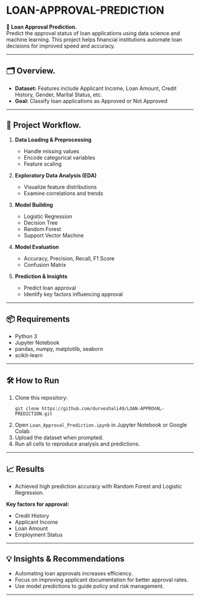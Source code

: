 # LOAN-APPROVAL-PREDICTION

🏦 **Loan Approval Prediction.**  
Predict the approval status of loan applications using data science and machine learning. This project helps financial institutions automate loan decisions for improved speed and accuracy.

---

## 🗂️ Overview.

- **Dataset:** Features include Applicant Income, Loan Amount, Credit History, Gender, Marital Status, etc.
- **Goal:** Classify loan applications as Approved or Not Approved

---

## 🚀 Project Workflow.

1. **Data Loading & Preprocessing**
   - Handle missing values
   - Encode categorical variables
   - Feature scaling

2. **Exploratory Data Analysis (EDA)**
   - Visualize feature distributions
   - Examine correlations and trends

3. **Model Building**
   - Logistic Regression
   - Decision Tree
   - Random Forest
   - Support Vector Machine

4. **Model Evaluation**
   - Accuracy, Precision, Recall, F1 Score
   - Confusion Matrix

5. **Prediction & Insights**
   - Predict loan approval
   - Identify key factors influencing approval

---

## 📦 Requirements

- Python 3
- Jupyter Notebook
- pandas, numpy, matplotlib, seaborn
- scikit-learn

---

## 🛠️ How to Run

1. Clone this repository:
   ```
   git clone https://github.com/durveshali49/LOAN-APPROVAL-PREDICTION.git
   ```
2. Open `Loan_Approval_Prediction.ipynb` in Jupyter Notebook or Google Colab.
3. Upload the dataset when prompted.
4. Run all cells to reproduce analysis and predictions.

---

## 📈 Results

- Achieved high prediction accuracy with Random Forest and Logistic Regression.

**Key factors for approval:**
- Credit History
- Applicant Income
- Loan Amount
- Employment Status

---

## 💡 Insights & Recommendations

- Automating loan approvals increases efficiency.
- Focus on improving applicant documentation for better approval rates.
- Use model predictions to guide policy and risk management.

---
